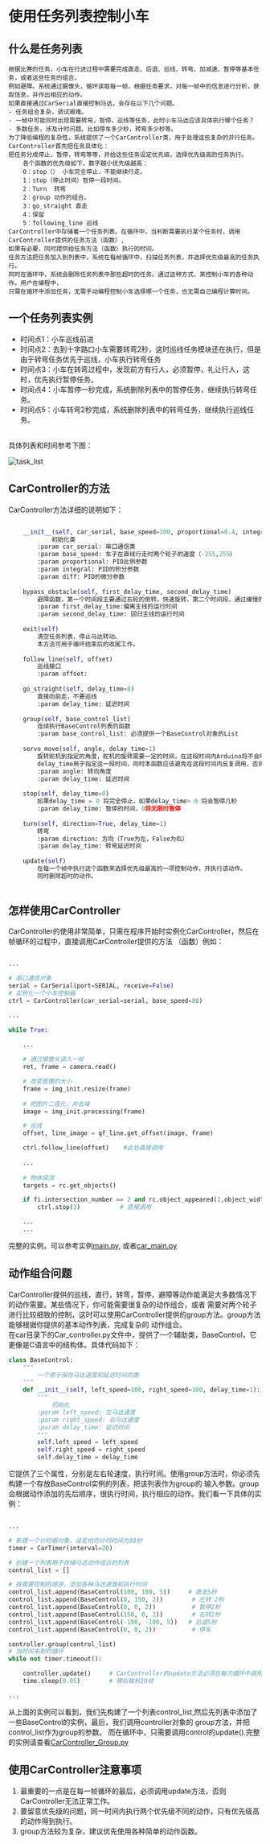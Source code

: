 # 使用任务列表控制小车
   
   
## 什么是任务列表
    根据比赛的任务，小车在行进过程中需要完成直走、后退、巡线、转弯、加减速、暂停等基本任务，或者这些任务的组合，
    例如避障。系统通过摄像头，循环读取每一帧，根据任务要求，对每一帧中的信息进行分析，获取信息，并作出相应的动作。
    如果直接通过CarSerial直接控制马达，会存在以下几个问题。
    - 任务组合复杂，调试艰难。
    - 一帧中可能同时出现需要转弯，暂停，巡线等任务，此时小车马达应该具体执行哪个任务？
    - 多数任务，涉及计时问题。比如停车多少秒，转弯多少秒等。
    为了降低编程的复杂性，系统提供了一个CarController类，用于处理这些复杂的并行任务。CarController首先把任务具体化：
    把任务分成停止，暂停，转弯等等，并给这些任务设定优先级，选择优先级高的任务执行。
        各个函数的优先级如下，数字越小优先级越高：
        0：stop（） 小车完全停止，不能继续行走。
        1：stop（停止时间）暂停一段时间。
        2：Turn  转弯
        2：group 动作的组合。
        3：go_straight 直走
        4：保留
        5：following_line 巡线
    CarController中存储着一个任务列表。在循环中，当判断需要执行某个任务时，调用CarController提供的任务方法（函数）,
    如果有必要，同时提供给任务方法（函数）执行的时间。
    任务方法把任务加入到列表中，系统在每帧循环中，扫描任务列表，并选择优先级最高的任务执行。
    同时在循环中，系统会删除任务列表中那些超时的任务。通过这种方式，来控制小车的各种动作。用户在编程中，
    只需在循环中添加任务，无需手动编程控制小车选择哪一个任务，也无需自己编程计算时间。
    
     
## 一个任务列表实例

- 时间点1：小车巡线前进
- 时间点2：去到十字路口小车需要转弯2秒，这时巡线任务模块还在执行，但是由于转弯任务优先于巡线，小车执行转弯任务
- 时间点3：小车在转弯过程中，发现前方有行人，必须暂停，礼让行人，这时，优先执行暂停任务。
- 时间点4：小车暂停一秒完成，系统删除列表中的暂停任务，继续执行转弯任务。
- 时间点5：小车转弯2秒完成，系统删除列表中的转弯任务，继续执行巡线任务。
</br>
具体列表和时间参考下图：  

![task_list](https://github.com/lonerlin/SelfDrivingCVCar/blob/testing/Tutorial/pic/list.png)   
   
      
      
## CarController的方法
CarController方法详细的说明如下：
   
   
```python    

    __init__(self, car_serial, base_speed=100, proportional=0.4, integral=0, diff=0)
            初始化类
        :param car_serial: 串口通信类
        :param base_speed: 车子在直线行走时两个轮子的速度（-255,255）
        :param proportional: PID比例参数
        :param integral: PID的积分参数
        :param diff: PID的微分参数
    
    bypass_obstacle(self, first_delay_time, second_delay_time)
        避障函数，第一个时间段主要通过右轮的倒转，快速旋转，第二个时间段，通过缓慢的偏转回归到主线上
        :param first_delay_time:偏离主线的运行时间
        :param second_delay_time: 回归主线的运行时间
    
    exit(self)
        清空任务列表，停止马达转动。
        本方法可用于循环结束后的收尾工作。
    
    follow_line(self, offset)
        巡线接口
        :param offset:
    
    go_straight(self, delay_time=8)
        直接向前走，不要巡线
        :param delay_time: 延迟时间
    
    group(self, base_control_list)
        连续执行BaseControl列表的函数
        :param base_control_list: 必须提供一个BaseControl对象的List
    
    servo_move(self, angle, delay_time=1)
        旋转舵机到指定的角度，舵机的旋转需要一定的时间，在这段时间内Arduino将不会响应nano的传输的命令
        delay_time用于指定这一段时间，同时本函数应该避免在这段时间内反复调用，否则会出现Arduino因为无法响应指令而出错。
        :param angle: 转向角度
        :param delay_time: 延迟时间
    
    stop(self, delay_time=0)
        如果delay_time = 0 将完全停止，如果delay_time> 0 将会暂停几秒
        :param delay_time: 暂停的时间，0将无限时暂停
    
    turn(self, direction=True, delay_time=1)
        转弯
        :param direction: 方向（True为左，False为右）
        :param delay_time: 转弯延迟时间
    
    update(self)
        在每一个帧中执行这个函数来选择优先级最高的一项控制动作，并执行该动作。
        同时删除超时的动作。
    
```   
   
   
## 怎样使用CarController
CarController的使用非常简单，只需在程序开始时实例化CarController，然后在帧循环的过程中，直接调用CarController提供的方法
（函数）例如：   
    
    
````python

...

# 串口通信对象
serial = CarSerial(port=SERIAL, receive=False)
# 实例化一个小车控制器
ctrl = CarController(car_serial=serial, base_speed=80)

...

while True:

    ...
    
    # 通过摄像头读入一帧
    ret, frame = camera.read()

    # 改变图像的大小
    frame = img_init.resize(frame)
    
    # 把图片二值化，并去噪
    image = img_init.processing(frame)

    # 巡线
    offset, line_image = qf_line.get_offset(image, frame)

    ctrl.follow_line(offset)    #此处直接调用
    
    ...
    
    # 物体探测
    targets = rc.get_objects()

    if fi.intersection_number == 2 and rc.object_appeared(1,object_width=40,delay_time=10):  # 看见人的处理程序
        ctrl.stop(3)           # 直接调用

    ...
    ...

````
完整的实例，可以参考实例[main.py](https://github.com/lonerlin/SelfDrivingCVCar/blob/testing/jetson/main.py),
或者[car_main.py](https://github.com/lonerlin/SelfDrivingCVCar/blob/testing/jetson/car_main.py)   


## 动作组合问题
CarController提供的巡线，直行，转弯，暂停，避障等动作能满足大多数情况下的动作需要。某些情况下，你可能需要很复杂的动作组合，或者
需要对两个轮子进行比较细致的控制，这时可以使用CarController提供的group方法。group方法能够根据你提供的基本动作列表，完成复杂的
动作组合。    
在car目录下的Car_controller.py文件中，提供了一个辅助类，BaseControl，它更像是C语言中的结构体。具体代码如下：   
   
   
```python
class BaseControl:
    """
        一个用于保存马达速度和延迟时间的类
    """
    def __init__(self, left_speed=100, right_speed=100, delay_time=1):
        """
            初始化
        :param left_speed: 左马达速度
        :param right_speed: 右马达速度
        :param delay_time: 延迟时间
        """
        self.left_speed = left_speed
        self.right_speed = right_speed
        self.delay_time = delay_time
```
它提供了三个属性，分别是左右轮速度，执行时间。使用group方法时，你必须先构建一个存放BaseControl实例的列表，把该列表作为group的
输入参数。group会根据动作添加的先后顺序，很执行时间，执行相应的动作。我们看一下具体的实例：
```python

...

# 新建一个计时器对象，设定他的计时时间为30秒
timer = CarTimer(interval=20)

# 创建一个列表用于存储马达动作组合的列表
control_list = []

# 按需要控制的顺序，添加各种马达速度和执行时间
control_list.append(BaseControl(100, 100, 5))     # 直走5秒
control_list.append(BaseControl(0, 150, 2))        # 左转 2秒
control_list.append(BaseControl(0, 0, 2))          # 暂停2秒
control_list.append(BaseControl(150, 0, 2))        # 右转2秒
control_list.append(BaseControl(-100, -100, 5))   # 后退5秒
control_list.append(BaseControl(0, 0, 2))          # 停车

controller.group(control_list)
# 当时间未到时循环
while not timer.timeout():

    controller.update()     # CarController的update方法必须在每次循环中调用，才能更新任务列表
    time.sleep(0.05)        # 模拟每秒20帧

...

```
   
   
从上面的实例可以看到，我们先构建了一个列表control_list,然后先列表中添加了一些BaseControl的实例，最后，我们调用controller对象的
group方法，并把control_list作为group的参数。 而在循环中，只需要调用control的update().完整的实例请查看[CarController_Group.py](https://github.com/lonerlin/SelfDrivingCVCar/blob/testing/jetson/examples/CarController_Group.py)
   
      
      
## 使用CarController注意事项
1. 最重要的一点是在每一帧循环的最后，必须调用update方法，否则CarController无法正常工作。
2. 要留意优先级的问题，同一时间内执行两个优先级不同的动作，只有优先级高的动作得到执行。
3. group方法较为复杂，建议优先使用各种简单的动作函数。 